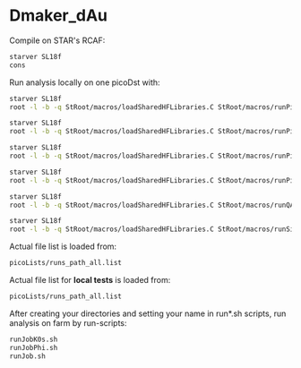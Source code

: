 # Dmaker_dAu

Compile on STAR's RCAF:
```sh
starver SL18f
cons
```

Run analysis locally on one picoDst with:
```sh
starver SL18f
root -l -b -q StRoot/macros/loadSharedHFLibraries.C StRoot/macros/runPicoD0AnaMakerLocal.C++
```
```sh
starver SL18f
root -l -b -q StRoot/macros/loadSharedHFLibraries.C StRoot/macros/runPicoMixedEvent.C++
```
```sh
starver SL18f
root -l -b -q StRoot/macros/loadSharedHFLibraries.C StRoot/macros/runPicoK0sAnaMakerLocal.C++
```
```sh
starver SL18f
root -l -b -q StRoot/macros/loadSharedHFLibraries.C StRoot/macros/runPicoPhiAnaMakerLocal.C++
```
```sh
starver SL18f
root -l -b -q StRoot/macros/loadSharedHFLibraries.C StRoot/macros/runQAAnaMakerLocal.C++
```
```sh
starver SL18f
root -l -b -q StRoot/macros/loadSharedHFLibraries.C StRoot/macros/runSimInputsMakerLocal.C++
```

Actual file list is loaded from:
```sh
picoLists/runs_path_all.list
```
Actual file list for **local tests** is loaded from:
```sh
picoLists/runs_path_all.list
```
After creating your directories and setting your name in run*.sh scripts, run analysis on farm by run-scripts:
```sh
runJobK0s.sh
runJobPhi.sh
runJob.sh
```

